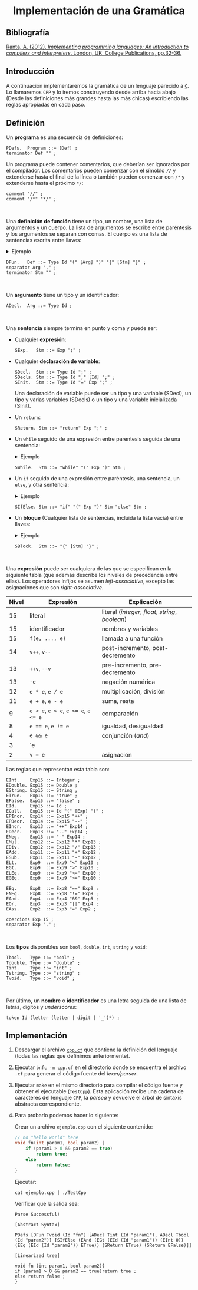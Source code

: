 <h1 align="center">Implementación de una Gramática</h1>

## Bibliografía

[Ranta, A. (2012). *Implementing programming languages: An introduction to compilers and interpreters*. London, UK: College Publications, pp.32-36.](https://aulas.ort.edu.uy/pluginfile.php/232213/mod_resource/content/6/gramaticas%20formales.pdf)

## Introducción

A continuación implementaremos la gramática de un lenguaje parecido a [`C`](https://es.wikipedia.org/wiki/C_(lenguaje_de_programación)). Lo llamaremos `CPP` y lo iremos construyendo desde arriba hacia abajo (Desde las definiciones más grandes hasta las más chicas) escribiendo las reglas apropiadas en cada paso.

## Definición

Un **programa** es una secuencia de definiciones:

```
PDefs.  Program ::= [Def] ;
terminator Def "" ;
```

Un programa puede contener comentarios, que deberían ser ignorados por el compilador. Los comentarios pueden comenzar con el símoblo `//` y extenderse hasta el final de la línea o también pueden comenzar con `/*` y extenderse hasta el próximo `*/`:

```
comment "//" ;
comment "/*" "*/" ;
```

&nbsp;

Una **definición de función** tiene un tipo, un nombre, una lista de argumentos y un cuerpo. La lista de argumentos se escribe entre paréntesis y los argumentos se separan con comas. El cuerpo es una lista de sentencias escrita entre llaves:

<details>
    <summary>Ejemplo</summary>
    
    int foo(double x, int y)
    {
        return y + 9;
    }
</details>

```
DFun.   Def ::= Type Id "(" [Arg] ")" "{" [Stm] "}" ;
separator Arg "," ;
terminator Stm "" ;
```

&nbsp;

Un **argumento** tiene un tipo y un identificador:

```
ADecl.  Arg ::= Type Id ;
```

&nbsp;

Una **sentencia** siempre termina en punto y coma y puede ser: 

* Cualquier **expresión**:

    ```
    SExp.   Stm ::= Exp ";" ;
    ```

* Cualquier **declaración de variable**:

    ```
    SDecl.  Stm ::= Type Id ";" ;
    SDecls. Stm ::= Type Id "," [Id] ";" ;
    SInit.  Stm ::= Type Id "=" Exp ";" ;
    ```

    Una declaración de variable puede ser un tipo y una variable (SDecl), un tipo y varias variables (SDecls) o un tipo y una variable inicializada (SInit).

* Un `return`:

    ```
    SReturn. Stm ::= "return" Exp ";" ;   
    ```

* Un `while` seguido de una expresión entre paréntesis seguida de una sentencia: 

    <details>
        <summary>Ejemplo</summary>

        while (i < 10) i++;
    </details>

    ```
    SWhile.  Stm ::= "while" "(" Exp ")" Stm ;
    ```

* Un `if` seguido de una expresión entre paréntesis, una sentencia, un `else`, y otra sentencia:

    <details>
        <summary>Ejemplo</summary>
    
        if (x > 0) 
            return x; 
        else 
            return y;
    </details>

    ```
    SIfElse. Stm ::= "if" "(" Exp ")" Stm "else" Stm ;
    ```

* Un **bloque** (Cualquier lista de sentencias, incluida la lista vacía) entre llaves:

    <details>
        <summary>Ejemplo</summary>
    
        {
            int i = 2;
            {
            }
            i++;
        }
    </details>

    ```
    SBlock.  Stm ::= "{" [Stm] "}" ;
    ```

&nbsp;

Una **expresión** puede ser cualquiera de las que se especifican en la siguiente tabla (que además describe los niveles de precedencia entre ellas). Los operadores infijos se asumen *left-associative*, excepto las asignaciones que son *right-associative*.

Nivel | Expresión                            | Explicación
------|--------------------------------------|------------------------------------------
15    | literal                              | literal (*integer*, *float*, *string*, *boolean*)
15    | identificador                        | nombres y variables
15    | `f(e, ..., e)`                       | llamada a una función
14    | `v++`, `v--`                         | post-incremento, post-decremento
13    | `++v`, `--v`                         | pre-incremento, pre-decremento
13    | `-e`                                 | negación numérica
12    | `e * e`, `e / e`                     | multiplicación, división
11    | `e + e`, `e - e`                     | suma, resta
9     | `e < e`, `e > e`, `e >= e`, `e <= e` | comparación
8     | `e == e`, `e != e`                   | igualdad, desigualdad
4     | `e && e`                             | conjunción (*and*)
3     | `e || e`                             | disjunción (*or*)
2     | `v = e`                              | asignación

Las reglas que representan esta tabla son:

```
EInt.    Exp15 ::= Integer ;
EDouble. Exp15 ::= Double ;
EString. Exp15 ::= String ;
ETrue.   Exp15 ::= "true" ;
EFalse.  Exp15 ::= "false" ;
EId.     Exp15 ::= Id ;
ECall.   Exp15 ::= Id "(" [Exp] ")" ;
EPIncr.  Exp14 ::= Exp15 "++" ;
EPDecr.  Exp14 ::= Exp15 "--" ;
EIncr.   Exp13 ::= "++" Exp14 ;
EDecr.   Exp13 ::= "--" Exp14 ;
ENeg.    Exp13 ::= "-" Exp14 ;
EMul.    Exp12 ::= Exp12 "*" Exp13 ;
EDiv.    Exp12 ::= Exp12 "/" Exp13 ;
EAdd.    Exp11 ::= Exp11 "+" Exp12 ;
ESub.    Exp11 ::= Exp11 "-" Exp12 ;
ELt.     Exp9  ::= Exp9 "<" Exp10 ;
EGt.     Exp9  ::= Exp9 ">" Exp10 ;
ELEq.    Exp9  ::= Exp9 "<=" Exp10 ;
EGEq.    Exp9  ::= Exp9 ">=" Exp10 ;

EEq.     Exp8  ::= Exp8 "==" Exp9 ;
ENEq.    Exp8  ::= Exp8 "!=" Exp9 ;
EAnd.    Exp4  ::= Exp4 "&&" Exp5 ;
EOr.     Exp3  ::= Exp3 "||" Exp4 ;
EAss.    Exp2  ::= Exp3 "=" Exp2 ;

coercions Exp 15 ;
separator Exp "," ;
```

&nbsp;

Los **tipos** disponibles son `bool`, `double`, `int`, `string` y `void`:

```
Tbool.   Type ::= "bool" ;
Tdouble. Type ::= "double" ;
Tint.    Type ::= "int" ;
Tstring. Type ::= "string" ;
Tvoid.   Type ::= "void" ;
```

&nbsp;

Por último, un **nombre** o **identificador** es una letra seguida de una lista de letras, dígitos y *underscores*:

```
token Id (letter (letter | digit | '_')*) ;
```

## Implementación

1. Descargar el archivo [`cpp.cf`]() que contiene la definición del lenguaje (todas las reglas que definimos anteriormente).

2. Ejecutar `bnfc -m cpp.cf` en el directorio donde se encuentra el archivo `.cf` para generar el código fuente del *lexer/parser*.

3. Ejecutar `make` en el mismo directorio para compilar el código fuente y obtener el ejecutable (`TestCpp`). Esta aplicación recibe una cadena de caracteres del lenguaje `CPP`, la *parsea* y devuelve el árbol de sintaxis abstracta correspondiente.

4. Para probarlo podemos hacer lo siguiente:

    Crear un archivo `ejemplo.cpp` con el siguiente contenido:

    ```c
    // no "hello world" here 
    void fn(int param1, bool param2) {
        if (param1 > 0 && param2 == true) 
            return true;
        else
            return false;
    }
    ```

    Ejecutar:

    ```
    cat ejemplo.cpp | ./TestCpp
    ```

    Verificar que la salida sea:

    ```
    Parse Successful!

    [Abstract Syntax]

    PDefs [DFun Tvoid (Id "fn") [ADecl Tint (Id "param1"), ADecl Tbool (Id "param2")] [SIfElse (EAnd (EGt (EId (Id "param1")) (EInt 0)) (EEq (EId (Id "param2")) ETrue)) (SReturn ETrue) (SReturn EFalse)]]

    [Linearized tree]

    void fn (int param1, bool param2){
    if (param1 > 0 && param2 == true)return true ;
    else return false ;
    }
    ```
    
